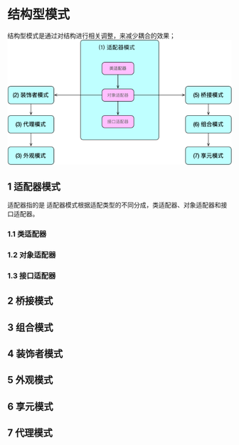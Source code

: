 # 结构型模式

结构型模式是通过对结构进行相关调整，来减少耦合的效果；
![设计模式关系图](/images/architecture/design_mode/structure_mode.png)

## 1 适配器模式

适配器指的是
适配器模式根据适配类型的不同分成，类适配器、对象适配器和接口适配器。

### 1.1 类适配器

### 1.2 对象适配器

### 1.3 接口适配器

## 2 桥接模式

## 3 组合模式

## 4 装饰者模式

## 5 外观模式

## 6 享元模式

## 7 代理模式